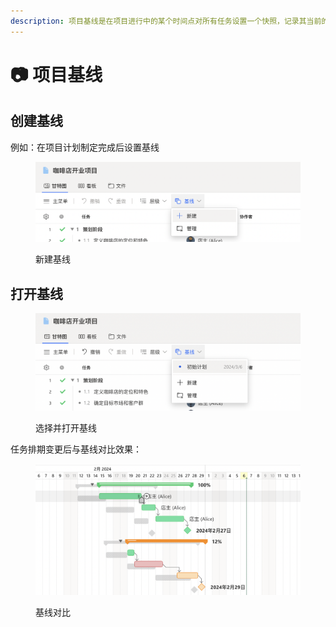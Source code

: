 ```yaml
---
description: 项目基线是在项目进行中的某个时间点对所有任务设置一个快照，记录其当前的起止日期。若后续对某些任务的日期作了调整，则可以通过基线对比来追溯其变化。
---
```


# 📷 项目基线

## 创建基线

例如：在项目计划制定完成后设置基线

<figure><img src="../.gitbook/assets/image (2).png" alt=""><figcaption><p>新建基线</p></figcaption></figure>

## 打开基线

<figure><img src="../.gitbook/assets/image (4).png" alt=""><figcaption><p>选择并打开基线</p></figcaption></figure>

任务排期变更后与基线对比效果：

<figure><img src="../.gitbook/assets/image (3).png" alt=""><figcaption><p>基线对比</p></figcaption></figure>



